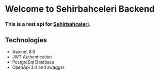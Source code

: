 # Welcome to Sehirbahceleri Backend
### This is a rest api for [Sehirbahceleri](https://www.sehirbahceleri.com.tr).

## Technologies
* Asp.net 8.0
* JWT Authentication
* PostgreSql Database
* OpenApi 3.0 and swagger
